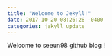 ```yaml
---
title: "Welcome to Jekyll!"
date: 2017-10-20 08:26:28 -0400
categories: jekyll update
---
```


Welcome to seeun98 github blog ! 
